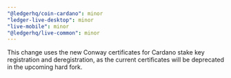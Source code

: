 ```yaml
---
"@ledgerhq/coin-cardano": minor
"ledger-live-desktop": minor
"live-mobile": minor
"@ledgerhq/live-common": minor
---
```


This change uses the new Conway certificates for Cardano stake key registration and deregistration, as the current certificates will be deprecated in the upcoming hard fork.
